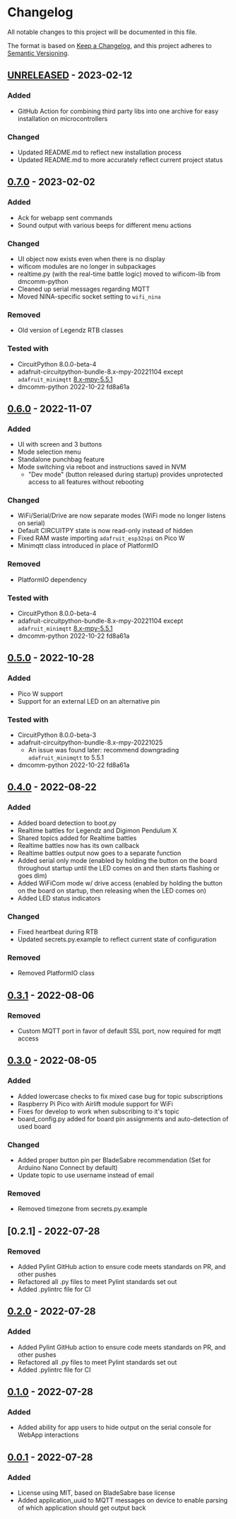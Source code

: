# Changelog
All notable changes to this project will be documented in this file.

The format is based on [Keep a Changelog](https://keepachangelog.com/en/1.0.0/),
and this project adheres to [Semantic Versioning](https://semver.org/spec/v2.0.0.html).

## [UNRELEASED] - 2023-02-12
### Added
- GitHub Action for combining third party libs into one archive for easy installation on microcontrollers
### Changed
- Updated README.md to reflect new installation process
- Updated README.md to more accurately reflect current project status

## [0.7.0] - 2023-02-02
### Added
- Ack for webapp sent commands
- Sound output with various beeps for different menu actions
### Changed
- UI object now exists even when there is no display
- wificom modules are no longer in subpackages
- realtime.py (with the real-time battle logic) moved to wificom-lib from dmcomm-python
- Cleaned up serial messages regarding MQTT
- Moved NINA-specific socket setting to `wifi_nina`
### Removed
- Old version of Legendz RTB classes
### Tested with
- CircuitPython 8.0.0-beta-4
- adafruit-circuitpython-bundle-8.x-mpy-20221104 except `adafruit_minimqtt` [8.x-mpy-5.5.1](https://github.com/adafruit/Adafruit_CircuitPython_MiniMQTT/releases/tag/5.5.1)
- dmcomm-python 2022-10-22 fd8a61a

## [0.6.0] - 2022-11-07
### Added
- UI with screen and 3 buttons
- Mode selection menu
- Standalone punchbag feature
- Mode switching via reboot and instructions saved in NVM
  - "Dev mode" (button released during startup) provides unprotected access to all features without rebooting
### Changed
- WiFi/Serial/Drive are now separate modes (WiFi mode no longer listens on serial)
- Default CIRCUITPY state is now read-only instead of hidden
- Fixed RAM waste importing `adafruit_esp32spi` on Pico W
- Minimqtt class introduced in place of PlatformIO
### Removed
- PlatformIO dependency
### Tested with
- CircuitPython 8.0.0-beta-4
- adafruit-circuitpython-bundle-8.x-mpy-20221104 except `adafruit_minimqtt` [8.x-mpy-5.5.1](https://github.com/adafruit/Adafruit_CircuitPython_MiniMQTT/releases/tag/5.5.1)
- dmcomm-python 2022-10-22 fd8a61a

## [0.5.0] - 2022-10-28
### Added
- Pico W support
- Support for an external LED on an alternative pin

### Tested with
- CircuitPython 8.0.0-beta-3
- adafruit-circuitpython-bundle-8.x-mpy-20221025
    - An issue was found later: recommend downgrading `adafruit_minimqtt` to 5.5.1
- dmcomm-python 2022-10-22 fd8a61a

## [0.4.0] - 2022-08-22
### Added
- Added board detection to boot.py
- Realtime battles for Legendz and Digimon Pendulum X
- Shared topics added for Realtime battles
- Realtime battles now has its own callback
- Realtime battles output now goes to a separate function
- Added serial only mode (enabled by holding the button on the board throughout startup until the LED comes on and then starts flashing or goes dim)
- Added WiFiCom mode w/ drive access (enabled by holding the button on the board on startup, then releasing when the LED comes on)
- Added LED status indicators 

### Changed
- Fixed heartbeat during RTB
- Updated secrets.py.example to reflect current state of configuration

### Removed
- Removed PlatformIO class

## [0.3.1] - 2022-08-06
### Removed
- Custom MQTT port in favor of default SSL port, now required for mqtt access

## [0.3.0] - 2022-08-05
### Added
- Added lowercase checks to fix mixed case bug for topic subscriptions
- Raspberry Pi Pico with Airlift module support for WiFi
- Fixes for develop to work when subscribing to it's topic
- board_config.py added for board pin assignments and auto-detection of used board
### Changed
- Added proper button pin per BladeSabre recommendation (Set for Arduino Nano Connect by default)
- Update topic to use username instead of email
### Removed
- Removed timezone from secrets.py.example

## [0.2.1] - 2022-07-28
### Removed
- Added Pylint GitHub action to ensure code meets standards on PR, and other pushes
- Refactored all .py files to meet Pylint standards set out
- Added .pylintrc file for CI

## [0.2.0] - 2022-07-28
### Added
- Added Pylint GitHub action to ensure code meets standards on PR, and other pushes
- Refactored all .py files to meet Pylint standards set out
- Added .pylintrc file for CI

## [0.1.0] - 2022-07-28
### Added
- Added ability for app users to hide output on the serial console for WebApp interactions

## [0.0.1] - 2022-07-28
### Added
- License using MIT, based on BladeSabre base license
- Added application_uuid to MQTT messages on device to enable parsing of which application should get output back

[Unreleased]: https://github.com/mechawrench/wificom-lib/compare/v0.7.0...develop
[0.7.0]: https://github.com/mechawrench/wificom-lib/compare/v0.6.0...v0.7.0
[0.6.0]: https://github.com/mechawrench/wificom-lib/compare/v0.5.0...v0.6.0
[0.5.0]: https://github.com/mechawrench/wificom-lib/compare/v0.4.0...v0.5.0
[0.4.0]: https://github.com/mechawrench/wificom-lib/compare/v0.3.1...v0.4.0
[0.3.1]: https://github.com/mechawrench/wificom-lib/compare/v0.3.0...v0.3.1
[0.3.0]: https://github.com/mechawrench/wificom-lib/compare/v0.2.0...v0.3.0
[0.2.0]: https://github.com/mechawrench/wificom-lib/compare/v0.1.0...v0.2.0
[0.1.0]: https://github.com/mechawrench/wificom-lib/compare/v0.0.1...v0.1.0
[0.0.1]: https://github.com/mechawrench/wificom-lib/compare/v0.0.1